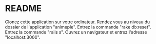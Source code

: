 # README

Clonez cette application sur votre ordinateur.
Rendez vous au niveau du dossier de l'application "animeple".
Entrez la commande "rake db:reset".
Entrez la commande "rails s".
Ouvrez un navigateur et entrez l'adresse "localhost:3000".
